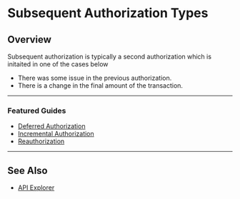 # Subsequent Authorization Types

## Overview

Subsequent authorization is typically a second authorization which is initaited in one of the cases below

- There was some issue in the previous authorization.
- There is a change in the final amount of the transaction.


<!--
authorizationTypeIndicator identifies the authorization type of subsequent transactions. Valid Values are: *INCREMENTAL*, *RESUBMIT*, *DELAYED_CHARGE*, *REAUTH*, *NO_SHOW*, *TOP_UP*, *DEFERRED*.
 -->

---

 ### Featured Guides

 - [Deferred Authorization](?path=docs/Resources/Guides/Authorizations/Deferred-Auth.md)
 - [Incremental Authorization](?path=docs/Resources/Guides/Authorizations/Incremental-Auth.md)
 - [Reauthorization](?path=docs/Resources/Guides/Authorizations/Re-Auth.md)

---

## See Also

- [API Explorer](../api/?type=post&path=/payments/v1/charges)




